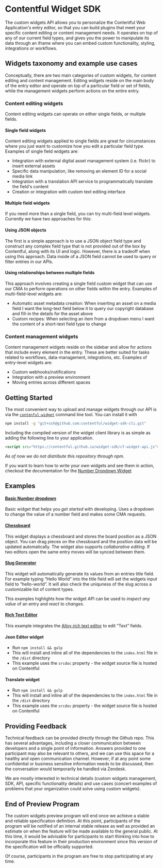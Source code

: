 # Contentful Widget SDK

The custom widgets API allows you to personalize the Contentful Web
Application's entry editor, so that you can build plugins that meet your
specific content editing or content management needs. It operates on top of any
of our current field types, and gives you the power to manipulate its data
through an iframe where you can embed custom functionality, styling,
integrations or workflows.

## Widgets taxonomy and example use cases

Conceptually, there are two main categories of custom widgets, for content
editing and content management. Editing widgets reside on the main body of the
entry editor and operate on top of a particular field or set of fields, while
the management widgets perform actions on the entire entry.

### Content editing widgets
Content editing widgets can operate on either single fields, or multiple fields.

#### Single field widgets
Content editing widgets applied to single fields are great for circumstances
where you just want to customize how you edit a particular field type. Examples
of single field widgets are:

* Integration with external digital asset management system (i.e. flickr) to
  insert external assets
* Specific data manipulation, like removing an element ID for a social media
  link
* Integration with a translation API service to programmatically translate the
  field's content
* Creation or integration with custom text editing interface

#### Multiple field widgets
If you need more than a single field, you can try multi-field level widgets.
Currently we have two approaches for this:

#### Using JSON objects
The first is a simple approach is to use a JSON object field type and construct
any complex field type that is not provided out of the box by Contentful, along
with its UI and logic. However, there is a tradeoff when using this approach.
Data inside of a JSON field cannot be used to query or filter entries in our
APIs.

#### Using relationships between multiple fields
This approach involves creating a single field custom widget that can use our
CMA to perform operations on other fields within the entry.
Examples of multi-field-level widgets are:

* Automatic asset metadata creation: When inserting an asset on a media field I
  want the long-text field below it to query our copyright database and fill-in
  the details for the asset above
* Custom recipes: When selecting an item from a dropdown menu I want the content
  of a short-text field type to change

### Content management widgets

Content management widgets reside on the sidebar and allow for actions that
include every element in the entry. These are better suited for tasks related to
workflows, data-management, integrations, etc.
Examples of entry-level widgets are:

* Custom webhooks/notifications
* Integration with a preview environment
* Moving entries across different spaces

## Getting Started

The most convenient way to upload and manage widgets through our API is via the
[`contenful-widget`][cf-widget-cli] command line tool. You can install it with

```bash
npm install -g "git+ssh@github.com:contentful/widget-sdk-cli.git"
```

Including the compiled version of the widget client library is as simple as
adding the following line to your application.

```html
<script src="https://contentful.github.io/widget-sdk/cf-widget-api.js"></script>
```

*As of now we do not distribute this repository through npm.*

If you want to learn how to write your own widgets and see them in
action, checkout the documentation for the
[Number Dropdown Widget](./examples/number-dropdown)

[cf-widget-cli]: https://github.com/contentful/contentful-widget-cli


## Examples

#### [Basic Number dropdown](examples/number-dropdown)

Basic widget that helps you *get started* with developing. Uses a dropdown to
change the value of a number field and makes some CMA requests.

#### [Chessboard](examples/chessboard)

This widget displays a chessboard and stores the board position as a JSON
object. You can drag pieces on the chessboard and the position data will be
updated automatically. The widget also supports *collaborative editing*. If two
editors open the same entry moves will be synced between them.

#### [Slug Generator](examples/slug)

This widget will automatically generate its values from an entries title field.
For example typing “Hello World” into the title field will set the widgets input
field to “hello-world”. It will also check the uniquness of the slug across a
customizable list of content types.

This examples highlights how the widget API can be used to *inspect any value*
of an entry and *react to changes*.

#### [Rich Text Editor](examples/alloy-editor)

This example integrates the [Alloy rich text editor](http://alloyeditor.com/) to
edit “Text” fields.

#### Json Editor widget
* Run `npm install && gulp`
* This will install and inline all of the dependencies to the `index.html` file in the `/dist` directory
* This example uses the `srcdoc` property - the widget source file is hosted on Contentful

#### Translate widget

* Run `npm install && gulp`
* This will install and inline all of the dependencies to the `index.html` file in the `/dist` directory
* This example uses the `srcdoc` property - the widget source file is hosted on Contentful


## Providing Feedback

Technical feedback can be provided directly through the Github repo. This has
several advantages, including a closer communication between developers and a
single point of information. Answers provided to one participant may also be
relevant to others, and we can use this space for a healthy and open
communication channel. However, if at any point some confidential or business
sensitive information needs to be discussed, then the conversation would
temporarily be handled via Zendesk.

We are mostly interested in technical details (custom widgets management, SDK,
API, specific functionality details) and use cases (concert examples of problems
that your organization could solve using custom widgets).


## End of Preview Program

The custom widgets preview program will end once we achieve a stable and
reliable specification definition. At this point, participants of the program
will be notified of an internal stable release as well as provided an estimate
on when the feature will be made available to the general public. At this time,
it would be advisable for participants to start thinking into how to incorporate
this feature in their production environment since this version of the
specification will be officially supported.

Of course, participants in the program are free to stop participating at any time.
